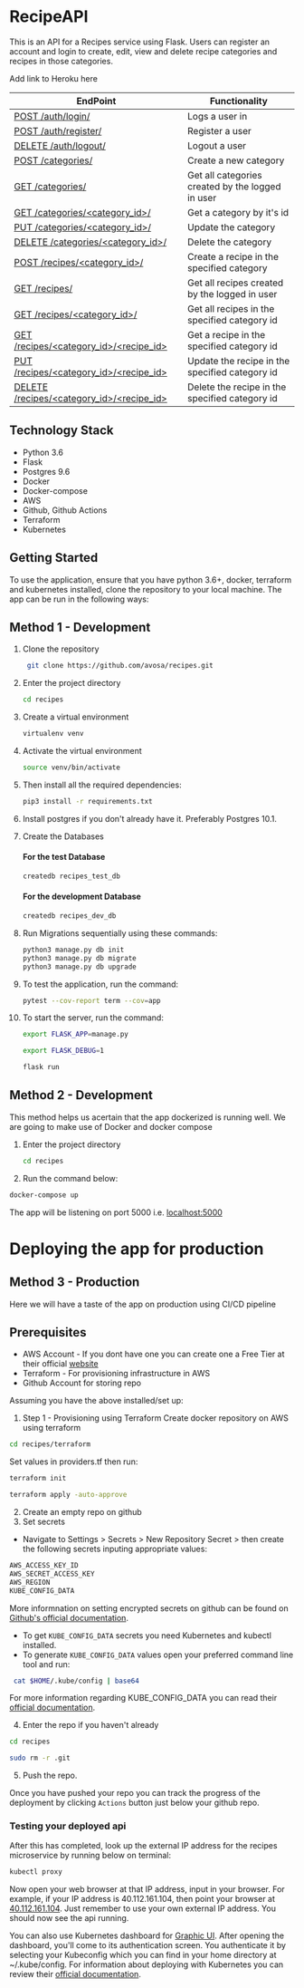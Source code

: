 # RecipeAPI

This is an API for a Recipes service using Flask. Users can register an account and login to create, edit, view and delete recipe categories and recipes in those categories.

Add link to Heroku here

| EndPoint                                          | Functionality                                    |
| ------------------------------------------------- | ------------------------------------------------ |
| [ POST /auth/login/ ](#)                          | Logs a user in                                   |
| [ POST /auth/register/ ](#)                       | Register a user                                  |
| [ DELETE /auth/logout/ ](#)                       | Logout a user                                    |
| [ POST /categories/ ](#)                          | Create a new category                            |
| [ GET /categories/ ](#)                           | Get all categories created by the logged in user |
| [ GET /categories/\<category_id>/ ](#)            | Get a category by it's id                        |
| [ PUT /categories/\<category_id>/ ](#)            | Update the category                              |
| [ DELETE /categories/\<category_id>/ ](#)         | Delete the category                              |
| [ POST /recipes/\<category_id>/ ](#)              | Create a recipe in the specified category        |
| [ GET /recipes/](#)                               | Get all recipes created by the logged in user    |
| [ GET /recipes/\<category_id>/](#)                | Get all recipes in the specified category id     |
| [ GET /recipes/\<category_id>/\<recipe_id>](#)    | Get a recipe in the specified category id        |
| [ PUT /recipes/\<category_id>/<recipe_id> ](#)    | Update the recipe in the specified category id   |
| [ DELETE /recipes/\<category_id>/<recipe_id> ](#) | Delete the recipe in the specified category id   |

## Technology Stack

- Python 3.6
- Flask
- Postgres 9.6
- Docker 
- Docker-compose
- AWS
- Github, Github Actions
- Terraform
- Kubernetes

## Getting Started

To use the application, ensure that you have python 3.6+, docker, terraform and kubernetes installed, clone the repository to your local machine. The app can be run in the following ways:

## Method 1 - Development

1. Clone the repository
   ```bash
    git clone https://github.com/avosa/recipes.git
   ```

2. Enter the project directory
   ```bash
   cd recipes
   ```
3. Create a virtual environment
   ```bash
   virtualenv venv
   ```
4. Activate the virtual environment
   ```bash
   source venv/bin/activate
   ```
5. Then install all the required dependencies:
   ```bash
   pip3 install -r requirements.txt
   ```
6. Install postgres if you don't already have it. Preferably Postgres 10.1.

7. Create the Databases

   #### For the test Database
   ```bash
   createdb recipes_test_db
   ```

   #### For the development Database
   ```bash
   createdb recipes_dev_db
   ```
8.  Run Migrations sequentially using these commands:
      ```bash
      python3 manage.py db init
      python3 manage.py db migrate
      python3 manage.py db upgrade
      ```

11. To test the application, run the command:
      ```bash
      pytest --cov-report term --cov=app
      ```

12. To start the server, run the command:
      ```bash
      export FLASK_APP=manage.py

      export FLASK_DEBUG=1

      flask run
      ```
## Method 2 - Development
This method helps us acertain that the app dockerized is running well.
We are going to make use of Docker and docker compose
1. Enter the project directory
   ```bash
   cd recipes
   ```
2. Run the command below:
```bash
docker-compose up
```
The app will be listening on port 5000 i.e. [localhost:5000](http://127.0.0.1:5000/)

# Deploying the app for production
## Method 3 - Production
Here we will have a taste of the app on production using CI/CD pipeline

## Prerequisites
- AWS Account - If you dont have one you can create one a Free Tier at their official [website](https://aws.amazon.com/free/)
- Terraform - For provisioning infrastructure in AWS
- Github Account for storing repo

Assuming you have the above installed/set up:
1. Step 1 - Provisioning using Terraform
Create docker repository on AWS using terraform
```bash
cd recipes/terraform
```
Set values in providers.tf then run:
```bash
terraform init

terraform apply -auto-approve
```

2. Create an empty repo on github
3. Set secrets
- Navigate to Settings > Secrets > New Repository Secret > then create the following secrets inputing appropriate values:
```bash
AWS_ACCESS_KEY_ID
AWS_SECRET_ACCESS_KEY
AWS_REGION
KUBE_CONFIG_DATA
```
More informnation on setting encrypted secrets on github can be found on [Github's official documentation](https://docs.github.com/en/actions/security-guides/encrypted-secrets).

* To get `KUBE_CONFIG_DATA` secrets you need Kubernetes and kubectl installed.
* To generate `KUBE_CONFIG_DATA` values open your preferred command line tool and run: 
```bash
 cat $HOME/.kube/config | base64
 ```
For more information regarding KUBE_CONFIG_DATA you can read their [official documentation](https://github.com/marketplace/actions/kubectl-for-eks#secrets).

4. Enter the repo if you haven't already 
```bash 
cd recipes

sudo rm -r .git 
```
5. Push the repo.

Once you have pushed your repo you can track the progress of the deployment by clicking `Actions` button just below your github repo.

### Testing your deployed api
After this has completed, look up the external IP address for the recipes microservice by running below on terminal:
```bash
kubectl proxy 
```

Now open your web browser at that IP address, input in your browser. For example, if your IP address is 40.112.161.104, then point your browser at [40.112.161.104](http://40.112.161.104/). Just remember to use your own external IP address. You should now see the api running.


You can also use Kubernetes dashboard for [Graphic UI](http://localhost:8001/api/v1/namespaces/kubernetes-dashboard/services/https:kubernetes-dashboard:/proxy/#/login). After opening the dashboard, you'll come to its authentication screen. You authenticate it by selecting your Kubeconfig which you can find in your home directory at ~/.kube/config. For information about deploying with Kubernetes you can review their [official documentation](https://kubernetes.io/docs/tasks/access-application-cluster/web-ui-dashboard/).




